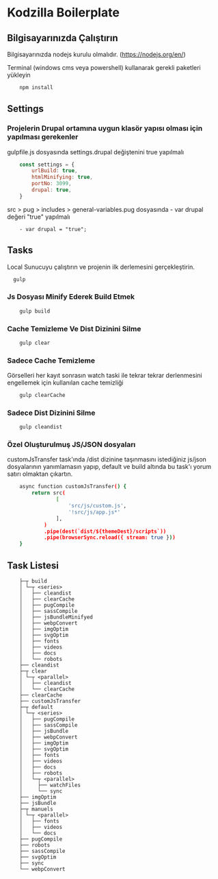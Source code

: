 # Kodzilla Boilerplate

## Bilgisayarınızda Çalıştırın

Bilgisayarınızda nodejs kurulu olmalıdır. (https://nodejs.org/en/)

Terminal (windows cms veya powershell) kullanarak gerekli paketleri yükleyin

```bash
	npm install
```

## Settings

### **Projelerin Drupal ortamına uygun klasör yapısı olması için yapılması gerekenler**

gulpfile.js dosyasında settings.drupal değiştenini true yapılmalı

```javascript
	const settings = {
		urlBuild: true,
		htmlMinifying: true,
		portNo: 3099,
		drupal: true,
	}
```

src > pug > includes > general-variables.pug dosyasında - var drupal değeri "true" yapılmalı

```pug
	- var drupal = "true";
```

## Tasks

Local Sunucuyu çalıştırın ve projenin ilk derlemesini gerçekleştirin.

```bash
  gulp
```

### **Js Dosyası Minify Ederek Build Etmek**

```bash
    gulp build
```

### **Cache Temizleme Ve Dist Dizinini Silme**

```bash
    gulp clear
```

### **Sadece Cache Temizleme**

Görselleri her kayıt sonrasın watch taski ile tekrar tekrar derlenmesini engellemek için kullanılan cache temizliği

```bash
    gulp clearCache
```

### **Sadece Dist Dizinini Silme**

```bash
    gulp cleandist
```

### **Özel Oluşturulmuş JS/JSON dosyaları**

customJsTransfer task'ında /dist dizinine taşınmasını istediğiniz js/json dosyalarının yanımlamasın yapıp, default ve build altında bu task'ı yorum satırı olmaktan çıkartın.

```bash
	async function customJsTransfer() {
		return src(
				[
					'src/js/custom.js',
					'!src/js/app.js*'
				],
			)
			.pipe(dest(`dist/${themeDest}/scripts`))
			.pipe(browserSync.reload({ stream: true }))
	}
```

## Task Listesi

```text
	├─┬ build
	│ └─┬ <series>
	│   ├── cleandist
	│   ├── clearCache
	│   ├── pugCompile
	│   ├── sassCompile
	│   ├── jsBundleMinifyed
	│   ├── webpConvert
	│   ├── imgOptim
	│   ├── svgOptim
	│   ├── fonts
	│   ├── videos
	│   ├── docs
	│   └── robots
	├── cleandist
	├─┬ clear
	│ └─┬ <parallel>
	│   ├── cleandist
	│   └── clearCache
	├── clearCache
	├── customJsTransfer
	├─┬ default
	│ └─┬ <series>
	│   ├── pugCompile
	│   ├── sassCompile
	│   ├── jsBundle
	│   ├── webpConvert
	│   ├── imgOptim
	│   ├── svgOptim
	│   ├── fonts
	│   ├── videos
	│   ├── docs
	│   ├── robots
	│   └─┬ <parallel>
	│     ├── watchFiles
	│     └── sync
	├── imgOptim
	├── jsBundle
	├─┬ manuels
	│ └─┬ <parallel>
	│   ├── fonts
	│   ├── videos
	│   └── docs
	├── pugCompile
	├── robots
	├── sassCompile
	├── svgOptim
	├── sync
	└── webpConvert
```
